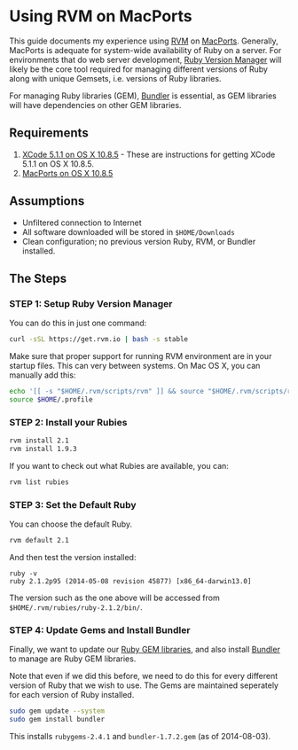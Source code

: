 # Using RVM on MacPorts

This guide documents my experience using [RVM](http://rvm.io/) on [MacPorts](https://www.macports.org/).  Generally, MacPorts is adequate for system-wide availability of Ruby on a server.  For environments that do web server development, [Ruby Version Manager](http://rvm.io/) will likely be the core tool required for managing different versions of Ruby along with unique Gemsets, i.e. versions of Ruby libraries.

For managing Ruby libraries (GEM), [Bundler](http://bundler.io/) is essential, as GEM libraries will have dependencies on other GEM libraries.

## Requirements

1. [XCode 5.1.1 on OS X 10.8.5](https://github.com/darkn3rd/devbox/blob/master/howtos/howto.xcode.md) - These are instructions for getting XCode 5.1.1 on OS X 10.8.5.
2. [MacPorts on OS X 10.8.5](https://github.com/darkn3rd/devbox/blob/master/howtos/howto.macports.md)

## Assumptions

* Unfiltered connection to Internet
* All software downloaded will be stored in ```$HOME/Downloads```
* Clean configuration; no previous version Ruby, RVM, or Bundler installed.

## The Steps

### STEP 1: Setup Ruby Version Manager

You can do this in just one command:

```bash
curl -sSL https://get.rvm.io | bash -s stable
```

Make sure that proper support for running RVM environment are in your startup files.  This can very between systems.  On Mac OS X, you can manually add this:

```bash
echo '[[ -s "$HOME/.rvm/scripts/rvm" ]] && source "$HOME/.rvm/scripts/rvm"' >> $HOME/.profile
source $HOME/.profile
```

### STEP 2: Install your Rubies

```bash
rvm install 2.1
rvm install 1.9.3
```

If you want to check out what Rubies are available, you can:

```bash
rvm list rubies
```

### STEP 3: Set the Default Ruby

You can choose the default Ruby.

```bash
rvm default 2.1
```

And then test the version installed:

```
ruby -v
ruby 2.1.2p95 (2014-05-08 revision 45877) [x86_64-darwin13.0]
```

The version such as the one above will be accessed from ```$HOME/.rvm/rubies/ruby-2.1.2/bin/```.

### STEP 4: Update Gems and Install Bundler

Finally, we want to update our [Ruby GEM libraries](https://rubygems.org/), and also install [Bundler](http://bundler.io/) to manage are Ruby GEM libraries.  

Note that even if we did this before, we need to do this for every different version of Ruby that we wish to use.  The Gems are maintained seperately for each version of Ruby installed.

```bash
sudo gem update --system
sudo gem install bundler
```

This installs ```rubygems-2.4.1``` and ```bundler-1.7.2.gem``` (as of 2014-08-03).


